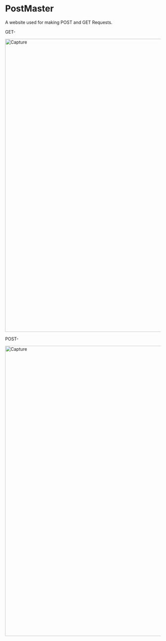 # PostMaster
A website used for making POST and GET Requests.

GET-


     
<img width="948" alt="Capture" src="https://github.com/AbhirupBasu-18/PostMaster/assets/83392577/afab76a4-6c80-4712-a98e-2275a67c0d89">


POST-

     
<img width="939" alt="Capture" src="https://github.com/AbhirupBasu-18/PostMaster/assets/83392577/af18c9a4-b76d-42fa-9e75-d7e0f6f14461">


